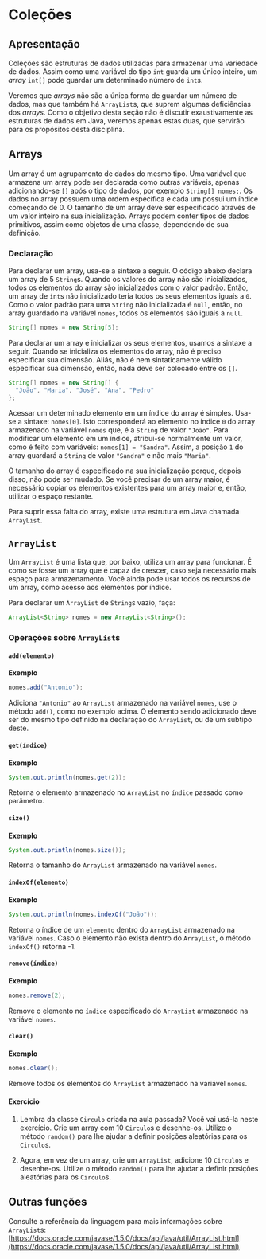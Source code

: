 # Coleções

## Apresentação

Coleções são estruturas de dados utilizadas para armazenar uma variedade de dados. Assim como uma variável do tipo `int` guarda um único inteiro, um *array* `int[]` pode guardar um determinado número de `int`s.

Veremos que *arrays* não são a única forma de guardar um número de dados, mas que também há `ArrayList`s, que suprem algumas deficiências dos *arrays*. Como o objetivo desta seção não é discutir exaustivamente as estruturas de dados em Java, veremos apenas estas duas, que servirão para os propósitos desta disciplina.

## Arrays

Um array é um agrupamento de dados do mesmo tipo. Uma variável que armazena um array pode ser declarada como outras variáveis, apenas adicionando-se `[]` após o tipo de dados, por exemplo `String[] nomes;`. Os dados no array possuem uma ordem específica e cada um possui um índice começando de 0. O tamanho de um array deve ser especificado através de um valor inteiro na sua inicialização. Arrays podem conter tipos de dados primitivos, assim como objetos de uma classe, dependendo de sua definição.

### Declaração

Para declarar um array, usa-se a sintaxe a seguir. O código abaixo declara um array de 5 `String`s. Quando os valores do array não são inicializados, todos os elementos do array são inicializados com o valor padrão. Então, um array de `int`s não inicializado teria todos os seus elementos iguais a `0`. Como o valor padrão para uma `String` não inicializada é `null`, então, no array guardado na variável `nomes`, todos os elementos são iguais a `null`.

```java
String[] nomes = new String[5];
```

Para declarar um array e inicializar os seus elementos, usamos a sintaxe a seguir. Quando se inicializa os elementos do array, não é preciso especificar sua dimensão. Aliás, não é nem sintaticamente válido especificar sua dimensão, então, nada deve ser colocado entre os `[]`.

```java
String[] nomes = new String[] {
  "João", "Maria", "José", "Ana", "Pedro"
};
```

Acessar um determinado elemento em um índice do array é simples. Usa-se a sintaxe: `nomes[0]`. Isto corresponderá ao elemento no índice `0` do array armazenado na variável `nomes` que, é a `String` de valor `"João"`. Para modificar um elemento em um índice, atribui-se normalmente um valor, como é feito com variáveis: `nomes[1] = "Sandra"`. Assim, a posição `1` do array guardará a `String` de valor `"Sandra"` e não mais `"Maria"`.

O tamanho do array é especificado na sua inicialização porque, depois disso, não pode ser mudado. Se você precisar de um array maior, é necessário copiar os elementos existentes para um array maior e, então, utilizar o espaço restante.

Para suprir essa falta do array, existe uma estrutura em Java chamada `ArrayList`.

## `ArrayList`

Um `ArrayList` é uma lista que, por baixo, utiliza um array para funcionar. É como se fosse um array que é capaz de crescer, caso seja necessário mais espaço para armazenamento. Você ainda pode usar todos os recursos de um array, como acesso aos elementos por índice.

Para declarar um `ArrayList` de `String`s vazio, faça:

```java
ArrayList<String> nomes = new ArrayList<String>();
```

### Operações sobre `ArrayList`s

#### `add(elemento)`

**Exemplo**
```java
nomes.add("Antonio");
```

Adiciona `"Antonio"` ao `ArrayList` armazenado na variável `nomes`, use o método `add()`, como no exemplo acima. O elemento sendo adicionado deve ser do mesmo tipo definido na declaração do `ArrayList`, ou de um subtipo deste.

#### `get(índice)`

**Exemplo**
```java
System.out.println(nomes.get(2));
```

Retorna o elemento armazenado no `ArrayList` no `índice` passado como parâmetro.

#### `size()`

**Exemplo**
```java
System.out.println(nomes.size());
```

Retorna o tamanho do `ArrayList` armazenado na variável `nomes`.

#### `indexOf(elemento)`

**Exemplo**
```java
System.out.println(nomes.indexOf("João"));
```

Retorna o índice de um `elemento` dentro do `ArrayList` armazenado na variável `nomes`. Caso o elemento não exista dentro do `ArrayList`, o método `indexOf()` retorna -1.

#### `remove(índice)`

**Exemplo**
```java
nomes.remove(2);
```

Remove o elemento no `índice` especificado do `ArrayList` armazenado na variável `nomes`.

#### `clear()`

**Exemplo**
```java
nomes.clear();
```

Remove todos os elementos do `ArrayList` armazenado na variável `nomes`.

#### Exercício

1. Lembra da classe `Circulo` criada na aula passada? Você vai usá-la neste exercício. Crie um array com 10 `Circulo`s e desenhe-os. Utilize o método `random()` para lhe ajudar a definir posições aleatórias para os `Circulo`s.

2. Agora, em vez de um array, crie um `ArrayList`, adicione 10 `Circulo`s e desenhe-os. Utilize o método `random()` para lhe ajudar a definir posições aleatórias para os `Circulo`s.

## Outras funções

Consulte a referência da linguagem para mais informações sobre `ArrayList`s: [https://docs.oracle.com/javase/1.5.0/docs/api/java/util/ArrayList.html](https://docs.oracle.com/javase/1.5.0/docs/api/java/util/ArrayList.html)
